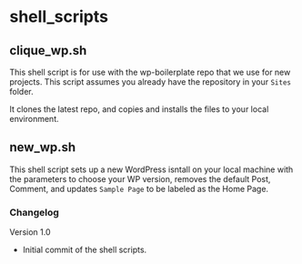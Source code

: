 # shell_scripts

## clique_wp.sh
This shell script is for use with the wp-boilerplate repo that we use for new projects. This script assumes you already have the repository in your `Sites` folder.

It clones the latest repo, and copies and installs the files to your local environment.

## new_wp.sh
This shell script sets up a new WordPress isntall on your local machine with the parameters to choose your WP version, removes the default Post, Comment, and updates `Sample Page` to be labeled as the Home Page.


### Changelog
Version 1.0

* Initial commit of the shell scripts.